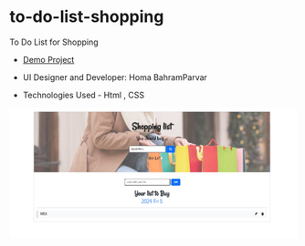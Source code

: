 # to-do-list-shopping
To Do List for Shopping


- [Demo Project](https://humayb.github.io/to-do-list-shopping/)

- UI Designer and Developer: Homa BahramParvar
- Technologies Used - Html , CSS


![To Do List](https://github.com/Humayb/to-do-list-shopping/blob/main/To-Do-List_shopping.jpg)

